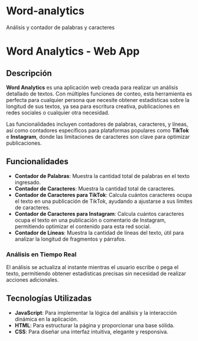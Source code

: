 # Word-analytics

Análisis y contador de palabras y caracteres

# Word Analytics - Web App

## Descripción

**Word Analytics** es una aplicación web creada para realizar un análisis detallado de textos. Con múltiples funciones de conteo, esta herramienta es perfecta para cualquier persona que necesite obtener estadísticas sobre la longitud de sus textos, ya sea para escritura creativa, publicaciones en redes sociales o cualquier otra necesidad.

Las funcionalidades incluyen contadores de palabras, caracteres, y líneas, así como contadores específicos para plataformas populares como **TikTok** e **Instagram**, donde las limitaciones de caracteres son clave para optimizar publicaciones.

## Funcionalidades

- **Contador de Palabras**: Muestra la cantidad total de palabras en el texto ingresado.
- **Contador de Caracteres**: Muestra la cantidad total de caracteres.
- **Contador de Caracteres para TikTok**: Calcula cuántos caracteres ocupa el texto en una publicación de TikTok, ayudando a ajustarse a sus límites de caracteres.
- **Contador de Caracteres para Instagram**: Calcula cuántos caracteres ocupa el texto en una publicación o comentario de Instagram, permitiendo optimizar el contenido para esta red social.
- **Contador de Líneas**: Muestra la cantidad de líneas del texto, útil para analizar la longitud de fragmentos y párrafos.

### Análisis en Tiempo Real

El análisis se actualiza al instante mientras el usuario escribe o pega el texto, permitiendo obtener estadísticas precisas sin necesidad de realizar acciones adicionales.

## Tecnologías Utilizadas

- **JavaScript**: Para implementar la lógica del análisis y la interacción dinámica en la aplicación.
- **HTML**: Para estructurar la página y proporcionar una base sólida.
- **CSS**: Para diseñar una interfaz intuitiva, elegante y responsiva.
